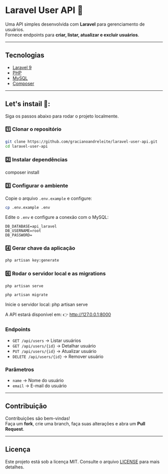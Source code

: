 # Laravel User API 🔐

Uma API simples desenvolvida com **Laravel** para gerenciamento de usuários.  
Fornece endpoints para **criar, listar, atualizar e excluir usuários**.

---

## Tecnologias
- [Laravel 9](https://laravel.com/)
- [PHP](https://www.php.net/)
- [MySQL](https://www.mysql.com/)
- [Composer](https://getcomposer.org/)

---

## Let's instail 🚀:

Siga os passos abaixo para rodar o projeto localmente.

### 1️⃣ Clonar o repositório

```bash
git clone https://github.com/gracianoandreleite/laravel-user-api.git
cd laravel-user-api
```

### 2️⃣ Instalar dependências
composer install

### 3️⃣ Configurar o ambiente

Copie o arquivo `.env.example` e configure:

``` bash
cp .env.example .env
```

Edite o `.env` e configure a conexão com o MySQL:

``` env
DB_DATABASE=api_laravel
DB_USERNAME=root
DB_PASSWORD=
```

### 4️⃣ Gerar chave da aplicação

``` bash
php artisan key:generate
```

### 6️⃣ Rodar o servidor local e as migrations

``` bash
php artisan serve
```
``` bash
php artisan migrate
```

Inicie o servidor local:
php artisan serve

A API estará disponível em:
👉 http://127.0.0.1:8000

### Endpoints
* `GET /api/users` → Listar usuários
* `GET /api/users/{id}` → Detalhar usuário
* `PUT /api/users/{id}` → Atualizar usuário
* `DELETE /api/users/{id}` → Remover usuário

### Parâmetros
* `name` → Nome do usuário
* `email` → E-mail do usuário

------------------------------------------------------------------------

## Contribuição

Contribuições são bem-vindas!\
Faça um **fork**, crie uma branch, faça suas alterações e abra um **Pull
Request**.

------------------------------------------------------------------------

## Licença

Este projeto está sob a licença MIT. Consulte o arquivo
[LICENSE](LICENSE) para mais detalhes.
